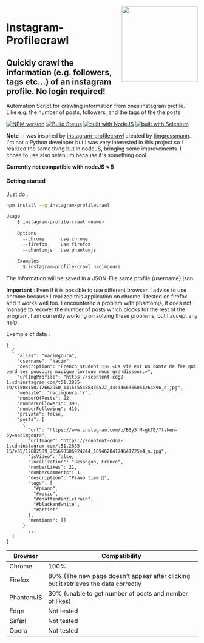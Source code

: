 <img src="https://s3-eu-central-1.amazonaws.com/centaur-wp/designweek/prod/content/uploads/2016/05/11170038/Instagram_Logo-1002x1003.jpg" width="200" align="right">

# Instagram-Profilecrawl

## Quickly crawl the information (e.g. followers, tags etc...) of an instagram profile. No login required!
Automation Script for crawling information from ones instagram profile.  
Like e.g. the number of posts, followers, and the tags of the the posts

[![NPM version](https://img.shields.io/npm/v/instagram-profilecrawl.svg)](https://www.npmjs.com/package/instagram-profilecrawl)
[![Build Status](https://travis-ci.org/nacimgoura/instagram-profilecrawl.svg?branch=master)](https://travis-ci.org/nacimgoura/instagram-profilecrawl)
[![built with NodeJS](https://img.shields.io/badge/Built%20with-nodejs-green.svg)](https://www.nodejs.org/)
[![built with Selenium](https://img.shields.io/badge/built%20with-Selenium-red.svg)](https://github.com/SeleniumHQ/selenium)

**Note** : I was inspired by [instagram-profilecrawl](https://github.com/timgrossmann/instagram-profilecrawl)
created by [timgrossmann](https://github.com/timgrossmann).
I'm not a Python developer but I was very interested in this project so I realized
the same thing but in nodeJS, bringing some improvements.
I chose to use also selenium because it's something cool.

**Currently not compatible with nodeJS < 5**

#### Getting started
Just do :
```bash
npm install --g instagram-profilecrawl

Usage
	$ instagram-profile-crawl <name>
	  
	Options
	  --chrome      use chrome
	  --firefox     use firefox
	  --phantomjs   use phantomjs

	Examples
	  $ instagram-profile-crawl nacimgoura
```
The information will be saved in a JSON-File same profile {username}.json.

**Important** : Even if it is possible to use different browser, I advise
to use chrome because I realized this application on chrome.
I tested on firefox and it works well too.
I encountered a problem with phantomjs, it does not manage to recover
the number of posts which blocks for the rest of the program.
I am currently working on solving these problems, but I accept any help.

Exemple of data : 
```
{
  {
    "alias": "nacimgoura",
    "username": "Nacim",
    "description": "French student 🇫🇷 «La vie est un conte de fée qui perd ses pouvoirs magique lorsque nous grandissons.»",
    "urlImgProfile": "https://scontent-cdg2-1.cdninstagram.com/t51.2885-19/s150x150/17662950_1416155488436522_4443366366061264896_a.jpg",
    "website": "nacimgoura.fr",
    "numberOfPosts": 22,
    "numberFollowers": 390,
    "numberFollowing": 410,
    "private": false,
    "posts": [
      {
        "url": "https://www.instagram.com/p/BSy5fM-gkTB/?taken-by=nacimgoura",
        "urlImage": "https://scontent-cdg2-1.cdninstagram.com/t51.2885-15/e35/17882589_765690586924244_1094628417464172544_n.jpg",
        "isVideo": false,
        "localization": "Besançon, France",
        "numberLikes": 21,
        "numberComments": 1,
        "description": "Piano time 🎹",
        "tags": [
          "#piano",
          "#music",
          "#enattendantletrain",
          "#blackandwhite",
          "#artist"
        ],
        "mentions": []
      }
        ...
  ]      
}
```

| Browser  | Compatibility |
| ------------- | ------------- |
| Chrome  | 100%  |
| Firefox  | 80% (The new page doesn't appear after clicking but it retrieves the data correctly  |
| PhantomJS  | 30% (unable to get number of posts and number of likes) |
| Edge  | Not tested  |
| Safari  | Not tested  |
| Opera  | Not tested  |

